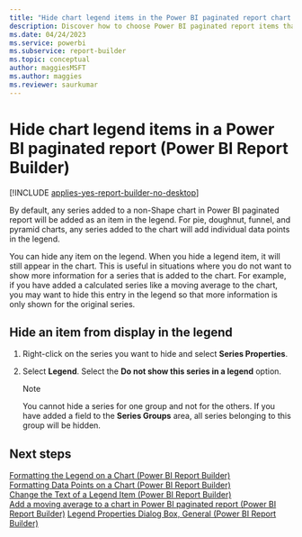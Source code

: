 ```yaml
---
title: "Hide chart legend items in the Power BI paginated report chart | Microsoft Docs"
description: Discover how to choose Power BI paginated report items that appear on the legend to display the essential data in Power BI Report Builder.
ms.date: 04/24/2023
ms.service: powerbi
ms.subservice: report-builder
ms.topic: conceptual
author: maggiesMSFT
ms.author: maggies
ms.reviewer: saurkumar
---
```

# Hide chart legend items in a Power BI paginated report (Power BI Report Builder)

[!INCLUDE [applies-yes-report-builder-no-desktop](../../../includes/applies-yes-report-builder-no-desktop.md)]

By default, any series added to a non-Shape chart in Power BI paginated report will be added as an item in the legend. For pie, doughnut, funnel, and pyramid charts, any series added to the chart will add individual data points in the legend.  
  
 You can hide any item on the legend. When you hide a legend item, it will still appear in the chart. This is useful in situations where you do not want to show more information for a series that is added to the chart. For example, if you have added a calculated series like a moving average to the chart, you may want to hide this entry in the legend so that more information is only shown for the original series.  

## Hide an item from display in the legend  
  
1.  Right-click on the series you want to hide and select **Series Properties**.  
  
2.  Select **Legend**. Select the **Do not show this series in a legend** option.  
  
    > [!NOTE]  
    >  You cannot hide a series for one group and not for the others. If you have added a field to the **Series Groups** area, all series belonging to this group will be hidden.  
  
## Next steps

 [Formatting the Legend on a Chart &#40;Power BI Report Builder&#41;](chart-legend-formatting-report-builder.md)   
 [Formatting Data Points on a Chart &#40;Power BI Report Builder&#41;](/sql/reporting-services/report-design/formatting-data-points-on-a-chart-report-builder-and-ssrs)   
 [Change the Text of a Legend Item &#40;Power BI Report Builder&#41;](chart-legend-change-item-text-report-builder.md)   
 [Add a moving average to a chart in Power BI paginated report (Power BI Report Builder)](add-moving-average-chart-report-builder.md)
 [Legend Properties Dialog Box, General &#40;Power BI Report Builder&#41;](chart-legend-formatting-report-builder.md)  
  
